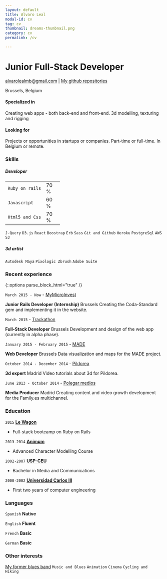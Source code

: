 ```yaml
---
layout: default
title: Alvaro Leal
modal-id: cv
tag: cv
thumbnail: dreams-thumbnail.png
category: cv
permalink: /cv

---
```

# Junior Full-Stack Developer

<div id="webaddress">
<a href="mailto:alvarolealmb@gmail.com" target="_blank">alvarolealmb@gmail.com</a>
| <a href="https://github.com/bluesmile82" target="_blank">My github repositories</a>
</div>

Brussels, Belgium

#### Specialized in

Creating web apps - both back-end and front-end. 3d modelling, texturing and rigging

#### Looking for

Projects or opportunities in startups or companies. Part-time or full-time. In Belgium or remote.

### Skills

##### Developer

<table>
  <tr>
    <td><code>Ruby on rails</code></td>
    <td class="p-container"><div class="progress"><div class="progress-bar" role="progressbar" aria-valuenow="70" aria-valuemin="0" aria-valuemax="100" style="width: 70%;">70%</div></div></td>
  </tr>
<tr>
    <td><code>Javascript</code></td>
    <td class="p-container"><div class="progress"><div class="progress-bar" role="progressbar" aria-valuenow="70" aria-valuemin="0" aria-valuemax="100" style="width: 60%;">60%</div></div></td>
  </tr>
<tr>
    <td><code>Html5 and Css</code></td>
    <td class="p-container"><div class="progress"><div class="progress-bar" role="progressbar" aria-valuenow="70" aria-valuemin="0" aria-valuemax="100" style="width: 70%;">70%</div></div></td>
  </tr>
</table>

`J-Query`
`D3.js`
`React`
`Boostrap`
`Erb`
`Sass`
`Git and Github`
`Heroku`
`PostgreSql`
`AWS S3`

##### 3d artist

`Autodesk Maya`
`Pixologic Zbrush`
`Adobe Suite`

### Recent experience
{::options parse_block_html="true" /}

<!-- <div id="recent_experience"> -->
  `March 2015 - Now` - <a href="https://www.mymicroinvest.com/" target="_blank"> MyMicroInvest </a>

  __Junior Rails Developer (Internship)__ Brussels
  Creating the Coda-Standard gem and implementing it in the website.

  `March 2015` - <a href="http://trackathon.org/" target="_blank"> Trackathon </a>

  __Full-Stack Developer__ Brussels
  Development and design of the web app (currently in alpha phase).

  `January 2015 - February 2015` - <a href="http://madenetwork.org/" target="_blank"> MADE </a>

  __Web Developer__ Brussels
  Data visualization and maps for the MADE project.

  `October 2014 - December 2014` - <a href="http://pildorea.com/" target="_blank"> Pildorea </a>

  __3d expert__ Madrid
  Video tutorials about 3d for Pildorea.

  `June 2013 - October 2014` -
  <a href="http://www.familyes.tv/" target="_blank"> Polegar medios </a>

  __Media Producer__ Madrid
  Creating content and video growth development for the Family.es multichannel.
<!-- </div> -->

### Education

`2015`
<a href="http://www.hackalux.be/" target="_blank">__Le Wagon__</a>
- Full-stack bootcamp on Ruby on Rails

`2013-2014`
<a href="http://www.animum3d.com/" target="_blank">__Animum__</a>
- Advanced Character Modelling Course

`2002-2007`
<a href="http://www.uspceu.com/" target="_blank">__USP-CEU__</a>
- Bachelor in Media and Communications

`2000-2002`
<a href="http://www.uc3m.es/" target="_blank">__Universidad Carlos III__</a>
- First two years of computer engineering

### Languages

`Spanish`
__Native__

`English`
__Fluent__

`French`
__Basic__

`German`
__Basic__

### Other interests

<a href="https://play.spotify.com/artist/5SrybEcDitj14zk8cg8gEi" target="_blank" >My former blues band</a>
`Music and Blues`
`Animation`
`Cinema`
`Cycling and Hiking`

